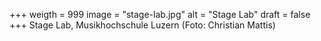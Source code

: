 ﻿+++
weigth = 999
image = "stage-lab.jpg"
alt = "Stage Lab"
draft = false
+++
Stage Lab, Musikhochschule Luzern (Foto: Christian Mattis)
